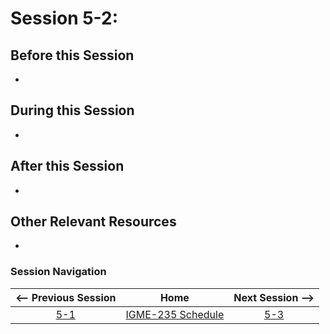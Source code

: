 # Session 5-2: 



## Before this Session
- 

## During this Session
- 

## After this Session
- 

## Other Relevant Resources
- 

### Session Navigation

| <-- Previous Session |               Home                  | Next Session --> |
|:--------------------:|:-----------------------------------:|:----------------:|
|  [5-1](5-1.md)       | [IGME-235 Schedule](../schedule.md) |   [5-3](5-3.md)  |
